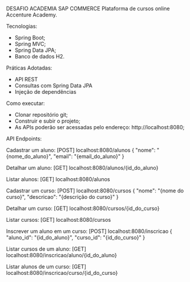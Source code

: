 DESAFIO ACADEMIA SAP COMMERCE
Plataforma de cursos online Accenture Academy.

Tecnologias:
- Spring Boot;
- Spring MVC;
- Spring Data JPA;
- Banco de dados H2.

Práticas Adotadas:
- API REST
- Consultas com Spring Data JPA
- Injeção de dependências

Como executar:
- Clonar repositório git;
- Construir e subir o projeto;
- As APIs poderão ser acessadas pelo endereço: http://localhost:8080;

API Endpoints:

Cadastrar um aluno:
[POST] localhost:8080/alunos
{
  "nome": "{nome_do_aluno}",
  "email": "{email_do_aluno}"
}

Detalhar um aluno:
[GET] localhost:8080/alunos/{id_do_aluno}

Listar alunos:
[GET] localhost:8080/alunos

Cadastrar um curso:
[POST] localhost:8080/cursos
{
  "nome": "{nome do curso}",
  "descricao": "{descrição do curso}"
}

Detalhar um curso:
[GET] localhost:8080/cursos/{id_do_curso}

Listar cursos:
[GET] localhost:8080/cursos

Inscrever um aluno em um curso:
[POST] localhost:8080/inscricao
{
  "aluno_id": "{id_do_aluno}",
  "curso_id": "{id_do_curso}"
}

Listar cursos de um aluno:
[GET] localhost:8080/inscricao/aluno/{id_do_aluno}

Listar alunos de um curso:
[GET] localhost:8080/inscricao/curso/{id_do_curso}
